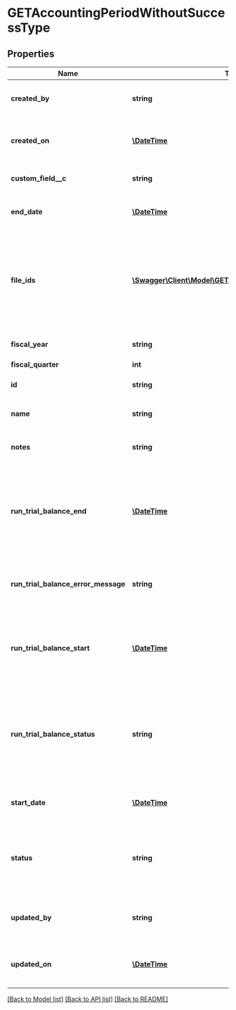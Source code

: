 # GETAccountingPeriodWithoutSuccessType

## Properties
Name | Type | Description | Notes
------------ | ------------- | ------------- | -------------
**created_by** | **string** | ID of the user who created the accounting period. | [optional] 
**created_on** | [**\DateTime**](\DateTime.md) | Date and time when the accounting period was created. | [optional] 
**custom_field__c** | **string** | Any custom fields defined for this object. | [optional] 
**end_date** | [**\DateTime**](Date.md) | The end date of the accounting period. | [optional] 
**file_ids** | [**\Swagger\Client\Model\GETAccountingPeriodFileIdsType[]**](GETAccountingPeriodFileIdsType.md) | File IDs of the reports available for the accounting period. You can retrieve the reports by specifying the file ID in a [Get Files](https://knowledgecenter.zuora.com/DC_Developers/REST_API/B_REST_API_reference/Get_Files) REST API call. | [optional] 
**fiscal_year** | **string** | Fiscal year of the accounting period. | [optional] 
**fiscal_quarter** | **int** | dummy | [optional] 
**id** | **string** | ID of the accounting period. | [optional] 
**name** | **string** | Name of the accounting period. | [optional] 
**notes** | **string** | Any optional notes about the accounting period. | [optional] 
**run_trial_balance_end** | [**\DateTime**](\DateTime.md) | Date and time that the trial balance was completed. If the trial balance status is &#x60;Pending&#x60;, &#x60;Processing&#x60;, or &#x60;Error&#x60;, this field is &#x60;null&#x60;. | [optional] 
**run_trial_balance_error_message** | **string** | If trial balance status is Error, an error message is returned in this field. | [optional] 
**run_trial_balance_start** | [**\DateTime**](\DateTime.md) | Date and time that the trial balance was run. If the trial balance status is &#x60;Pending&#x60;, this field is &#x60;null&#x60;. | [optional] 
**run_trial_balance_status** | **string** | Status of the trial balance for the accounting period. Possible values:  * &#x60;Pending&#x60; * &#x60;Processing&#x60; * &#x60;Completed&#x60; * &#x60;Error&#x60; | [optional] 
**start_date** | [**\DateTime**](Date.md) | The start date of the accounting period. | [optional] 
**status** | **string** | Status of the accounting period. Possible values:  * &#x60;Open&#x60; * &#x60;PendingClose&#x60; * &#x60;Closed&#x60; | [optional] 
**updated_by** | **string** | D of the user who last updated the accounting period. | [optional] 
**updated_on** | [**\DateTime**](\DateTime.md) | Date and time when the accounting period was last updated. | [optional] 

[[Back to Model list]](../README.md#documentation-for-models) [[Back to API list]](../README.md#documentation-for-api-endpoints) [[Back to README]](../README.md)


